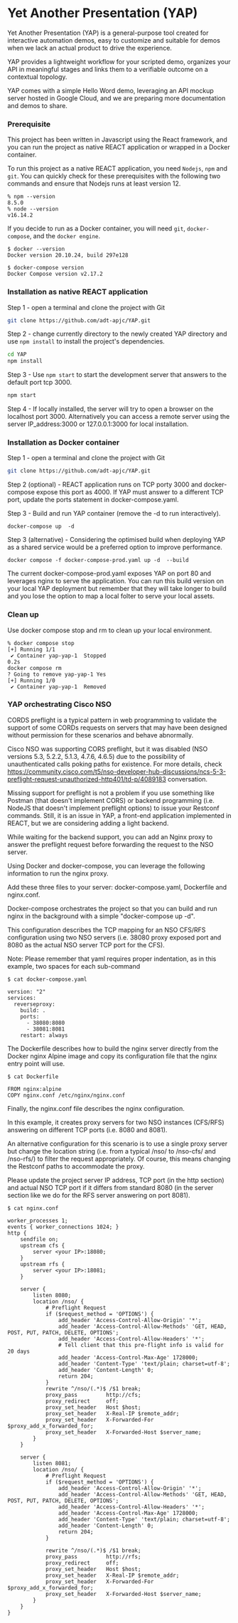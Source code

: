 # Yet Another Presentation (YAP)

Yet Another Presentation (YAP) is a general-purpose tool created for interactive automation demos, easy to customize and suitable for demos when we lack an actual product to drive the experience.

YAP provides a lightweight workflow for your scripted demo, organizes your API in meaningful stages and links them to a verifiable outcome on a contextual topology.

YAP comes with a simple Hello Word demo, leveraging an API mockup server hosted in Google Cloud, and we are preparing more documentation and demos to share.

### Prerequisite

This project has been written in Javascript using the React framework, and you can run the project as native REACT application or wrapped in a Docker container.

To run this project as a native REACT application, you need `Nodejs`, `npm` and `git`.
You can quickly check for these prerequisites with the following two commands and ensure that Nodejs runs at least version 12.

```
% npm --version
8.5.0
% node --version
v16.14.2
```

If you decide to run as a Docker container, you will need `git`, `docker-compose`, and the `docker engine`.

```
$ docker --version
Docker version 20.10.24, build 297e128

$ docker-compose version
Docker Compose version v2.17.2
```

### Installation as native REACT application

Step 1 - open a terminal and clone the project with Git

```bash
git clone https://github.com/adt-apjc/YAP.git
```

Step 2 - change currently directory to the newly created YAP directory and use `npm install` to install the project's dependencies.

```bash
cd YAP
npm install
```

Step 3 - Use `npm start` to start the development server that answers to the default port tcp 3000.

```bash
npm start
```

Step 4 - If locally installed, the server will try to open a browser on the localhost port 3000. Alternatively you can access a remote server using the server IP_address:3000 or 127.0.0.1:3000 for local installation.

### Installation as Docker container

Step 1 - open a terminal and clone the project with Git

```bash
git clone https://github.com/adt-apjc/YAP.git
```

Step 2 (optional) - REACT application runs on TCP porty 3000 and docker-compose expose this port as 4000. If YAP must answer to a different TCP port, update the ports statement in docker-compose.yaml.

Step 3 - Build and run YAP container (remove the -d to run interactively).

```
docker-compose up  -d
```

Step 3 (alternative) - Considering the optimised build when deploying YAP as a shared service would be a preferred option to improve performance.

```
docker compose -f docker-compose-prod.yaml up -d  --build
```

The current docker-compose-prod.yaml exposes YAP on port 80 and leverages nginx to serve the application.
You can run this build version on your local YAP deployment but remember that they will take longer to build and you lose the option to map a local folter to serve your local assets.

### Clean up

Use docker compose stop and rm to clean up your local environment.

```
% docker compose stop
[+] Running 1/1
 ✔ Container yap-yap-1  Stopped                                                                                                                                                                  0.2s
docker compose rm
? Going to remove yap-yap-1 Yes
[+] Running 1/0
 ✔ Container yap-yap-1  Removed

```

### YAP orchestrating Cisco NSO

CORDS preflight is a typical pattern in web programming to validate the support of some CORDs requests on servers that may have been designed without permission for these scenarios and behave abnormally.

Cisco NSO was supporting CORS preflight, but it was disabled (NSO versions 5.3, 5.2.2, 5.1.3, 4.7.6, 4.6.5) due to the possibility of unauthenticated calls poking paths for existence. For more details, check https://community.cisco.com/t5/nso-developer-hub-discussions/ncs-5-3-preflight-request-unauthorized-http401/td-p/4089183 conversation.

Missing support for preflight is not a problem if you use something like Postman (that doesn't implement CORS) or backend programming (i.e. NodeJS that doesn't implement preflight options) to issue your Restconf commands. Still, it is an issue in YAP, a front-end application implemented in REACT, but we are considering adding a light backend.

While waiting for the backend support, you can add an Nginx proxy to answer the preflight request before forwarding the request to the NSO server.

Using Docker and docker-compose, you can leverage the following information to run the nginx proxy.

Add these three files to your server: docker-compose.yaml, Dockerfile and nginx.conf.

Docker-compose orchestrates the project so that you can build and run nginx in the background with a simple "docker-compose up -d".

This configuration describes the TCP mapping for an NSO CFS/RFS configuration using two NSO servers (i.e. 38080 proxy exposed port and 8080 as the actual NSO server TCP port for the CFS).

Note: Please remember that yaml requires proper indentation, as in this example, two spaces for each sub-command

```
$ cat docker-compose.yaml

version: "2"
services:
  reverseproxy:
    build: .
    ports:
      - 38080:8080
      - 38081:8081
    restart: always
```

The Dockerfile describes how to build the nginx server directly from the Docker nginx Alpine image and copy its configuration file that the nginx entry point will use.

```
$ cat Dockerfile

FROM nginx:alpine
COPY nginx.conf /etc/nginx/nginx.conf

```

Finally, the nginx.conf file describes the nginx configuration.

In this example, it creates proxy servers for two NSO instances (CFS/RFS) answering on different TCP ports (i.e. 8080 and 8081).

An alternative configuration for this scenario is to use a single proxy server but change the location string (i.e. from a typical /nso/ to /nso-cfs/ and /nso-rfs/) to filter the request appropriately. Of course, this means changing the Restconf paths to accommodate the proxy.

Please update the project server IP address, TCP port (in the http section) and actual NSO TCP port if it differs from standard 8080 (in the server section like we do for the RFS server answering on port 8081).

```
$ cat nginx.conf

worker_processes 1;
events { worker_connections 1024; }
http {
    sendfile on;
    upstream cfs {
        server <your IP>:18080;
    }
    upstream rfs {
        server <your IP>:18081;
    }

    server {
        listen 8080;
        location /nso/ {
            # Preflight Request
            if ($request_method = 'OPTIONS') {
                add_header 'Access-Control-Allow-Origin' '*';
                add_header 'Access-Control-Allow-Methods' 'GET, HEAD, POST, PUT, PATCH, DELETE, OPTIONS';
                add_header 'Access-Control-Allow-Headers' '*';
                # Tell client that this pre-flight info is valid for 20 days
                add_header 'Access-Control-Max-Age' 1728000;
                add_header 'Content-Type' 'text/plain; charset=utf-8';
                add_header 'Content-Length' 0;
                return 204;
            }
            rewrite ^/nso/(.*)$ /$1 break;
            proxy_pass         http://cfs;
            proxy_redirect     off;
            proxy_set_header   Host $host;
            proxy_set_header   X-Real-IP $remote_addr;
            proxy_set_header   X-Forwarded-For $proxy_add_x_forwarded_for;
            proxy_set_header   X-Forwarded-Host $server_name;
        }
    }

    server {
        listen 8081;
        location /nso/ {
            # Preflight Request
            if ($request_method = 'OPTIONS') {
                add_header 'Access-Control-Allow-Origin' '*';
                add_header 'Access-Control-Allow-Methods' 'GET, HEAD, POST, PUT, PATCH, DELETE, OPTIONS';
                add_header 'Access-Control-Allow-Headers' '*';
                add_header 'Access-Control-Max-Age' 1728000;
                add_header 'Content-Type' 'text/plain; charset=utf-8';
                add_header 'Content-Length' 0;
                return 204;
            }

            rewrite ^/nso/(.*)$ /$1 break;
            proxy_pass         http://rfs;
            proxy_redirect     off;
            proxy_set_header   Host $host;
            proxy_set_header   X-Real-IP $remote_addr;
            proxy_set_header   X-Forwarded-For $proxy_add_x_forwarded_for;
            proxy_set_header   X-Forwarded-Host $server_name;
        }
    }
}
```
